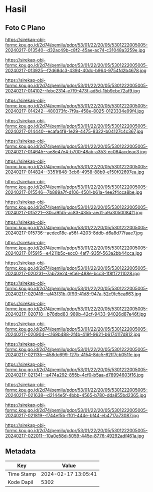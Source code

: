 # Hasil

## Foto C Plano

https://sirekap-obj-formc.kpu.go.id/2d74/pemilu/pdpr/53/01/22/20/05/5301222005005-20240217-013540--d32ac49b-c8f2-45ae-ac74-c31048a3259e.jpg

https://sirekap-obj-formc.kpu.go.id/2d74/pemilu/pdpr/53/01/22/20/05/5301222005005-20240217-013925--f2d68dc3-4394-40dc-b964-9754fd2b4678.jpg

https://sirekap-obj-formc.kpu.go.id/2d74/pemilu/pdpr/53/01/22/20/05/5301222005005-20240217-014102--febc2314-e7f9-473f-ad5d-1bb9cbc72af9.jpg

https://sirekap-obj-formc.kpu.go.id/2d74/pemilu/pdpr/53/01/22/20/05/5301222005005-20240217-014242--480373fc-7f9a-458e-8025-0123334e99f4.jpg

https://sirekap-obj-formc.kpu.go.id/2d74/pemilu/pdpr/53/01/22/20/05/5301222005005-20240217-014440--ecafa4f8-1e29-4475-8322-b04127c4c367.jpg

https://sirekap-obj-formc.kpu.go.id/2d74/pemilu/pdpr/53/01/22/20/05/5301222005005-20240217-014645--ae8e47e4-b700-48ab-a353-ec084acdeac3.jpg

https://sirekap-obj-formc.kpu.go.id/2d74/pemilu/pdpr/53/01/22/20/05/5301222005005-20240217-014824--3351f848-3cb6-4958-88b9-e150f02697ea.jpg

https://sirekap-obj-formc.kpu.go.id/2d74/pemilu/pdpr/53/01/22/20/05/5301222005005-20240217-015546--7b889a7f-d106-4501-b61a-4ee2f4cca8be.jpg

https://sirekap-obj-formc.kpu.go.id/2d74/pemilu/pdpr/53/01/22/20/05/5301222005005-20240217-015221--30ca9fd5-ac83-435b-aed1-a9a3050084f1.jpg

https://sirekap-obj-formc.kpu.go.id/2d74/pemilu/pdpr/53/01/22/20/05/5301222005005-20240217-015736--aeded18e-a56f-4203-8ddb-d6a8d77faae7.jpg

https://sirekap-obj-formc.kpu.go.id/2d74/pemilu/pdpr/53/01/22/20/05/5301222005005-20240217-015915--e4211b5c-ecc0-4af7-935f-563a2bb44cca.jpg

https://sirekap-obj-formc.kpu.go.id/2d74/pemilu/pdpr/53/01/22/20/05/5301222005005-20240217-020231--7ab73e24-efa6-488e-bcc3-1f8ff7211028.jpg

https://sirekap-obj-formc.kpu.go.id/2d74/pemilu/pdpr/53/01/22/20/05/5301222005005-20240217-020416--af43f31b-0f93-41d8-947a-52c9fe5ca663.jpg

https://sirekap-obj-formc.kpu.go.id/2d74/pemilu/pdpr/53/01/22/20/05/5301222005005-20240217-020718--b78dbd83-989b-42cf-9433-94026d87e46f.jpg

https://sirekap-obj-formc.kpu.go.id/2d74/pemilu/pdpr/53/01/22/20/05/5301222005005-20240217-020904--c169b488-2f4b-419f-9621-b6174117d812.jpg

https://sirekap-obj-formc.kpu.go.id/2d74/pemilu/pdpr/53/01/22/20/05/5301222005005-20240217-021135--458dc699-f27b-4154-8dc5-62ff7cb051fe.jpg

https://sirekap-obj-formc.kpu.go.id/2d74/pemilu/pdpr/53/01/22/20/05/5301222005005-20240217-021341--a474a292-855b-4cf0-b5aa-d78994603f16.jpg

https://sirekap-obj-formc.kpu.go.id/2d74/pemilu/pdpr/53/01/22/20/05/5301222005005-20240217-021638--d2144e5f-4bbb-4565-b780-dda855bd2365.jpg

https://sirekap-obj-formc.kpu.go.id/2d74/pemilu/pdpr/53/01/22/20/05/5301222005005-20240217-021819--f744ef5b-ff01-444e-bf44-eb4717a73087.jpg

https://sirekap-obj-formc.kpu.go.id/2d74/pemilu/pdpr/53/01/22/20/05/5301222005005-20240217-022011--10a0e58d-5059-445e-8776-49292adf461a.jpg


## Metadata

| Key        | Value               |
| ---------- | ------------------- |
| Time Stamp | 2024-02-17 13:05:41 |
| Kode Dapil | 5302                |



